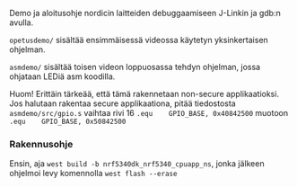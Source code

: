 Demo ja aloitusohje nordicin laitteiden debuggaamiseen J-Linkin ja gdb:n avulla.

`opetusdemo/` sisältää ensimmäisessä videossa käytetyn yksinkertaisen ohjelman.

`asmdemo/` sisältää toisen videon loppuosassa tehdyn ohjelman, jossa ohjataan LEDiä asm koodilla.

Huom! Erittäin tärkeää, että tämä rakennetaan non-secure applikaatioksi.
Jos halutaan rakentaa secure applikaationa, pitää tiedostosta `asmdemo/src/gpio.s` vaihtaa rivi 16
`.equ    GPIO_BASE, 0x40842500` muotoon `.equ    GPIO_BASE, 0x50842500`

### Rakennusohje

Ensin, aja `west build -b nrf5340dk_nrf5340_cpuapp_ns`, jonka jälkeen ohjelmoi levy komennolla `west flash --erase`
